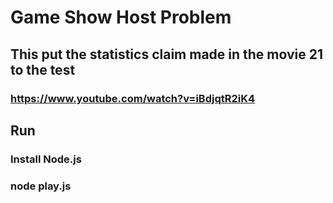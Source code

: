 ﻿# Game Show Host Problem
 ## This put the statistics claim made in the movie 21 to the test
 ### https://www.youtube.com/watch?v=iBdjqtR2iK4
 
 ## Run
 ### Install Node.js
 ### node play.js
